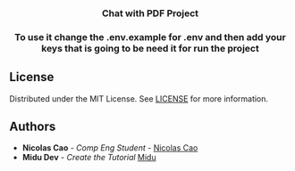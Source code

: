 <p>
  <h3 align="center">Chat with PDF Project</h3>
</p>

<p>
  <h3 align="center"> To use it change the .env.example for .env and then add your keys that is going to be need it for run the project </h3>
</p>

## License

Distributed under the MIT License. See [LICENSE](https://github.com/DeTiveNC/Quarkus/blob/main/LICENSE) for more information.

## Authors

- **Nicolas Cao** - _Comp Eng Student_ - [Nicolas Cao](https://github.com/detivenc)
- **Midu Dev** - _Create the Tutorial_ [Midu](https://github.com/midudev)
